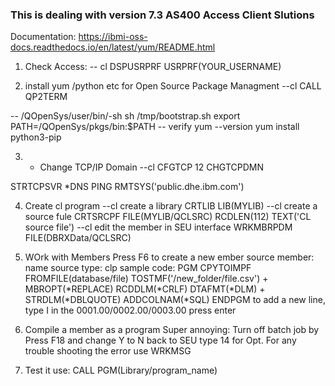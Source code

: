 ### This is dealing with version 7.3 AS400 Access Client Slutions

Documentation: https://ibmi-oss-docs.readthedocs.io/en/latest/yum/README.html

1. Check Access: 
-- cl
DSPUSRPRF USRPRF(YOUR_USERNAME)

2. install yum /python etc for Open Source Package Managment
--cl
CALL QP2TERM

-- /QOpenSys/user/bin/-sh
sh /tmp/bootstrap.sh
export PATH=/QOpenSys/pkgs/bin:$PATH
-- verify
yum --version
yum install python3-pip

3. - Change TCP/IP Domain
--cl
CFGTCP
12
CHGTCPDMN 

STRTCPSVR *DNS
PING RMTSYS('public.dhe.ibm.com')

4. Create cl program
--cl create a library
   CRTLIB LIB(MYLIB) 
--cl create a source fule
   CRTSRCPF FILE(MYLIB/QCLSRC) RCDLEN(112) TEXT('CL source file')
--cl edit the member in SEU interface
   WRKMBRPDM FILE(DBRXData/QCLSRC)

5. WOrk with Members
Press F6 to create a new ember
source member: name
source type: clp
sample code:
PGM
  CPYTOIMPF FROMFILE(database/file) TOSTMF('/new_folder/file.csv') +
            MBROPT(*REPLACE) RCDDLM(*CRLF) DTAFMT(*DLM) +
            STRDLM(*DBLQUOTE) ADDCOLNAM(*SQL)
ENDPGM
to add a new line, type I in the 0001.00/0002.00/0003.00 press enter
6. Compile a member as a program
Super annoying: Turn off batch job by Press F18 and change Y to N
back to SEU type 14 for Opt.
For any trouble shooting the error use WRKMSG

8. Test it use: CALL PGM(Library/program_name)
